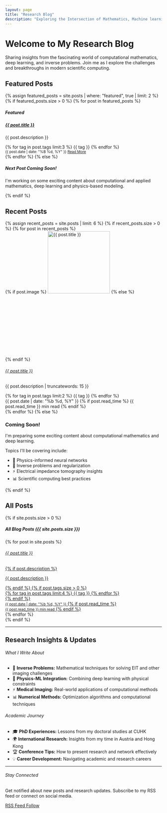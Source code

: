 ```yaml
---
layout: page
title: "Research Blog"
description: "Exploring the Intersection of Mathematics, Machine learning, and Computational Science"
---
```


<div class="hero-section bg-gradient-primary text-white p-4 rounded mb-5">
    <div class="row align-items-center">
        <div class="col-md-8">
            <h1 class="display-6 mb-3">Welcome to My Research Blog</h1>
            <p class="lead mb-0">
                Sharing insights from the fascinating world of computational mathematics, 
                deep learning, and inverse problems. Join me as I explore the challenges 
                and breakthroughs in modern scientific computing.
            </p>
        </div>
        <div class="col-md-4 text-center">
            <i class="fas fa-brain fa-4x opacity-50"></i>
        </div>
    </div>
</div>

## Featured Posts

<div class="row mb-5">
    {% assign featured_posts = site.posts | where: "featured", true | limit: 2 %}
    {% if featured_posts.size > 0 %}
        {% for post in featured_posts %}
        <div class="col-md-6 mb-4">
            <div class="card h-100 border-0 shadow-sm">
                <div class="card-header bg-primary text-white">
                    <h5 class="mb-0">
                        <i class="fas fa-star me-2"></i>Featured
                    </h5>
                </div>
                <div class="card-body">
                    <h5 class="card-title">
                        <a href="{{ post.url }}" class="text-decoration-none text-dark">{{ post.title }}</a>
                    </h5>
                    <p class="card-text">{{ post.description }}</p>
                    <div class="mb-3">
                        {% for tag in post.tags limit:3 %}
                            <span class="badge bg-secondary me-1">{{ tag }}</span>
                        {% endfor %}
                    </div>
                </div>
                <div class="card-footer bg-transparent">
                    <small class="text-muted">
                        <i class="fas fa-calendar"></i> {{ post.date | date: "%B %d, %Y" }}
                        <span class="float-end">
                            <a href="{{ post.url }}" class="btn btn-sm btn-outline-primary">Read More</a>
                        </span>
                    </small>
                </div>
            </div>
        </div>
        {% endfor %}
    {% else %}
        <div class="col-12">
            <div class="card border-primary">
                <div class="card-body text-center">
                    <i class="fas fa-edit fa-3x text-primary mb-3"></i>
                    <h5>Next Post Coming Soon!</h5>
                    <p class="text-muted">I'm working on some exciting content about computational and applied mathematics, deep learning and physics-based modeling.</p>
                </div>
            </div>
        </div>
    {% endif %}
</div>

## Recent Posts

<div class="row mb-5">
    {% assign recent_posts = site.posts | limit: 6 %}
    {% if recent_posts.size > 0 %}
        {% for post in recent_posts %}
        <div class="col-md-4 mb-4">
            <div class="card h-100 shadow-sm">
                {% if post.image %}
                    <img src="{{ post.image }}" class="card-img-top" alt="{{ post.title }}" style="height: 200px; object-fit: cover;">
                {% else %}
                    <div class="card-img-top bg-light d-flex align-items-center justify-content-center" style="height: 200px;">
                        <i class="fas fa-file-alt fa-3x text-muted"></i>
                    </div>
                {% endif %}
                <div class="card-body">
                    <h6 class="card-title">
                        <a href="{{ post.url }}" class="text-decoration-none">{{ post.title }}</a>
                    </h6>
                    <p class="card-text small text-muted">{{ post.description | truncatewords: 15 }}</p>
                    <div class="mb-2">
                        {% for tag in post.tags limit:2 %}
                            <span class="badge bg-outline-secondary small">{{ tag }}</span>
                        {% endfor %}
                    </div>
                </div>
                <div class="card-footer bg-transparent small">
                    <div class="d-flex justify-content-between align-items-center">
                        <span class="text-muted">
                            <i class="fas fa-calendar"></i> {{ post.date | date: "%b %d, %Y" }}
                        </span>
                        {% if post.read_time %}
                            <span class="text-muted">
                                <i class="fas fa-clock"></i> {{ post.read_time }} min read
                            </span>
                        {% endif %}
                    </div>
                </div>
            </div>
        </div>
        {% endfor %}
    {% else %}
        <div class="col-12">
            <div class="text-center py-5">
                <i class="fas fa-pen-alt fa-4x text-muted mb-4"></i>
                <h3 class="text-muted">Coming Soon!</h3>
                <p class="lead">I'm preparing some exciting content about computational mathematics and deep learning.</p>
                <p>Topics I'll be covering include:</p>
                <div class="row justify-content-center">
                    <div class="col-md-6">
                        <ul class="list-unstyled">
                            <li>🧠 Physics-informed neural networks</li>
                            <li>🔬 Inverse problems and regularization</li>
                            <li>⚡ Electrical impedance tomography insights</li>
                            <li>📊 Scientific computing best practices</li>
                        </ul>
                    </div>
                </div>
            </div>
        </div>
    {% endif %}
</div>

<!-- ## Explore by Category

<div class="row mb-5">
    <div class="col-md-3 mb-3">
        <div class="card text-center h-100">
            <div class="card-body">
                <i class="fas fa-brain fa-2x text-primary mb-3"></i>
                <h6 class="card-title">Deep Learning</h6>
                <p class="card-text small">Neural networks, physics-informed models, and scientific ML</p>
                <a href="/blog/category/deep-learning" class="btn btn-sm btn-outline-primary">Explore</a>
            </div>
        </div>
    </div>
    <div class="col-md-3 mb-3">
        <div class="card text-center h-100">
            <div class="card-body">
                <i class="fas fa-calculator fa-2x text-success mb-3"></i>
                <h6 class="card-title">Mathematics</h6>
                <p class="card-text small">Numerical analysis, optimization, and computational methods</p>
                <a href="/blog/category/mathematics" class="btn btn-sm btn-outline-success">Explore</a>
            </div>
        </div>
    </div>
    <div class="col-md-3 mb-3">
        <div class="card text-center h-100">
            <div class="card-body">
                <i class="fas fa-microscope fa-2x text-info mb-3"></i>
                <h6 class="card-title">Research</h6>
                <p class="card-text small">EIT, inverse problems, and medical imaging applications</p>
                <a href="/blog/category/research" class="btn btn-sm btn-outline-info">Explore</a>
            </div>
        </div>
    </div>
    <div class="col-md-3 mb-3">
        <div class="card text-center h-100">
            <div class="card-body">
                <i class="fas fa-graduation-cap fa-2x text-warning mb-3"></i>
                <h6 class="card-title">Academia</h6>
                <p class="card-text small">PhD life, conferences, and academic career insights</p>
                <a href="/blog/category/academia" class="btn btn-sm btn-outline-warning">Explore</a>
            </div>
        </div>
    </div>
</div> -->

## All Posts

{% if site.posts.size > 0 %}
<div class="card">
    <div class="card-header">
        <h5 class="mb-0">
            <i class="fas fa-list"></i> All Blog Posts ({{ site.posts.size }})
        </h5>
    </div>
    <div class="list-group list-group-flush">
        {% for post in site.posts %}
            <a href="{{ post.url }}" class="list-group-item list-group-item-action">
                <div class="d-flex w-100 justify-content-between align-items-start">
                    <div class="flex-grow-1">
                        <h6 class="mb-1">{{ post.title }}</h6>
                        {% if post.description %}
                            <p class="mb-2 text-muted">{{ post.description }}</p>
                        {% endif %}
                        {% if post.tags.size > 0 %}
                            <div>
                                {% for tag in post.tags limit:4 %}
                                    <span class="badge bg-secondary me-1">{{ tag }}</span>
                                {% endfor %}
                            </div>
                        {% endif %}
                    </div>
                    <div class="text-end ms-3">
                        <small class="text-muted">{{ post.date | date: "%b %d, %Y" }}</small>
                        {% if post.read_time %}
                            <br><small class="text-muted">{{ post.read_time }} min read</small>
                        {% endif %}
                    </div>
                </div>
            </a>
        {% endfor %}
    </div>
</div>
{% endif %}

---

## Research Insights & Updates

<div class="row mt-4">
    <div class="col-md-6">
        <div class="card border-primary">
            <div class="card-header bg-primary text-white">
                <h6 class="mb-0"><i class="fas fa-lightbulb"></i> What I Write About</h6>
            </div>
            <div class="card-body">
                <ul class="list-unstyled mb-0">
                    <li class="mb-2">🔬 <strong>Inverse Problems:</strong> Mathematical techniques for solving EIT and other imaging challenges</li>
                    <li class="mb-2">🤖 <strong>Physics-ML Integration:</strong> Combining deep learning with physical constraints</li>
                    <li class="mb-2">⚡ <strong>Medical Imaging:</strong> Real-world applications of computational methods</li>
                    <li class="mb-0">📊 <strong>Numerical Methods:</strong> Optimization algorithms and computational techniques</li>
                </ul>
            </div>
        </div>
    </div>
    <div class="col-md-6">
        <div class="card border-success">
            <div class="card-header bg-success text-white">
                <h6 class="mb-0"><i class="fas fa-user-graduate"></i> Academic Journey</h6>
            </div>
            <div class="card-body">
                <ul class="list-unstyled mb-0">
                    <li class="mb-2">🎓 <strong>PhD Experiences:</strong> Lessons from my doctoral studies at CUHK</li>
                    <li class="mb-2">🌍 <strong>International Research:</strong> Insights from my time in Austria and Hong Kong</li>
                    <li class="mb-2">🏆 <strong>Conference Tips:</strong> How to present research and network effectively</li>
                    <li class="mb-0">💡 <strong>Career Development:</strong> Navigating academic and research careers</li>
                </ul>
            </div>
        </div>
    </div>
</div>

---

<div class="alert alert-primary border-0 mt-5">
    <div class="row align-items-center">
        <div class="col-md-8">
            <h6 class="alert-heading mb-2"><i class="fas fa-rss text-primary"></i> Stay Connected</h6>
            <p class="mb-0">
                Get notified about new posts and research updates. Subscribe to my RSS feed or connect on social media.
            </p>
        </div>
        <div class="col-md-4 text-end">
            <a href="/feed.xml" class="btn btn-outline-primary btn-sm me-2">
                <i class="fas fa-rss"></i> RSS Feed
            </a>
            <a href="https://linkedin.com/in/abdgafartunde" class="btn btn-primary btn-sm" target="_blank">
                <i class="fab fa-linkedin"></i> Follow
            </a>
        </div>
    </div>
</div>
